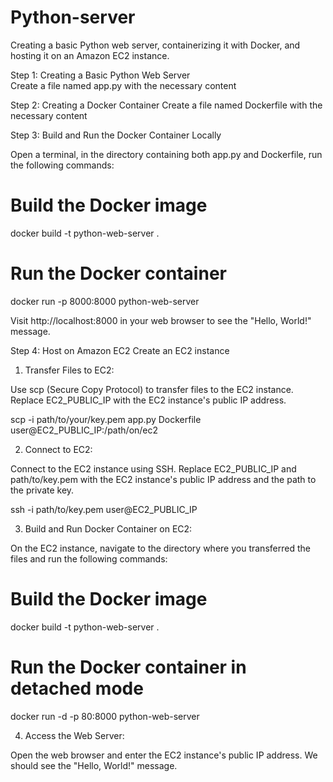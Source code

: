# Python-server
Creating a basic Python web server, containerizing it with Docker, and hosting it on an Amazon EC2 instance.

Step 1: Creating a Basic Python Web Server                                                          
Create a file named app.py with the necessary content

Step 2: Creating a Docker Container
Create a file named Dockerfile with the necessary content

Step 3: Build and Run the Docker Container Locally

Open a terminal, in the directory containing both app.py and Dockerfile, run the following commands:
# Build the Docker image
docker build -t python-web-server .

# Run the Docker container
docker run -p 8000:8000 python-web-server

Visit http://localhost:8000 in your web browser to see the "Hello, World!" message.

Step 4: Host on Amazon EC2
Create an EC2 instance 

1. Transfer Files to EC2:

Use scp (Secure Copy Protocol) to transfer files to the EC2 instance. Replace EC2_PUBLIC_IP with the EC2 instance's public IP address.

scp -i path/to/your/key.pem app.py Dockerfile user@EC2_PUBLIC_IP:/path/on/ec2

2. Connect to EC2:

Connect to the EC2 instance using SSH. Replace EC2_PUBLIC_IP and path/to/key.pem with the EC2 instance's public IP address and the path to the private key.

ssh -i path/to/key.pem user@EC2_PUBLIC_IP

3. Build and Run Docker Container on EC2:

On the EC2 instance, navigate to the directory where you transferred the files and run the following commands:
# Build the Docker image
docker build -t python-web-server .

# Run the Docker container in detached mode
docker run -d -p 80:8000 python-web-server

4. Access the Web Server:

Open the web browser and enter the EC2 instance's public IP address. We should see the "Hello, World!" message.





